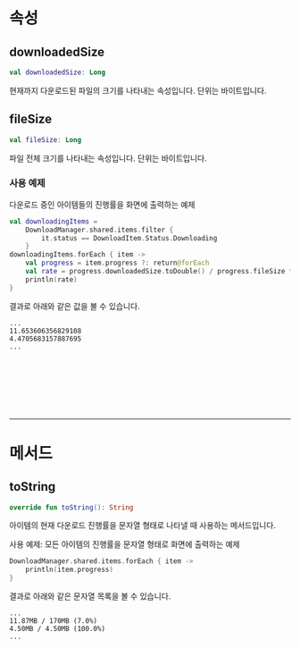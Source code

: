 # 속성

## downloadedSize
```kotlin
val downloadedSize: Long
```
현재까지 다운로드된 파일의 크기를 나타내는 속성입니다. 단위는 바이트입니다.

## fileSize
```kotlin
val fileSize: Long
```
파일 전체 크기를 나타내는 속성입니다. 단위는 바이트입니다.

### 사용 예제
다운로드 중인 아이템들의 진행률을 화면에 출력하는 예제
```kotlin
val downloadingItems =
    DownloadManager.shared.items.filter { 
        it.status == DownloadItem.Status.Downloading
    }
downloadingItems.forEach { item ->
    val progress = item.progress ?: return@forEach
    val rate = progress.downloadedSize.toDouble() / progress.fileSize * 100
    println(rate)
}
```

결과로 아래와 같은 값을 볼 수 있습니다.
```log
...
11.653606356829108
4.4705683157887695
...
```

<br><br><br>
------
------
# 메서드

## toString
```kotlin
override fun toString(): String
```
아이템의 현재 다운로드 진행률을 문자열 형태로 나타낼 때 사용하는 메서드입니다.

사용 예제: 모든 아이템의 진행률을 문자열 형태로 화면에 출력하는 예제
```kotlin
DownloadManager.shared.items.forEach { item ->
    println(item.progress)
}
```

결과로 아래와 같은 문자열 목록을 볼 수 있습니다.
```log
...
11.87MB / 170MB (7.0%)
4.50MB / 4.50MB (100.0%)
...
```